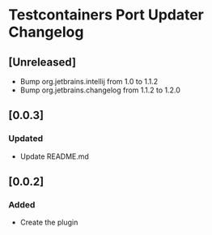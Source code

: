 <!-- Keep a Changelog guide -> https://keepachangelog.com -->

# Testcontainers Port Updater Changelog

## [Unreleased]
- Bump org.jetbrains.intellij from 1.0 to 1.1.2
- Bump org.jetbrains.changelog from 1.1.2 to 1.2.0
## [0.0.3]
### Updated
- Update README.md
## [0.0.2]
### Added
- Create the plugin
